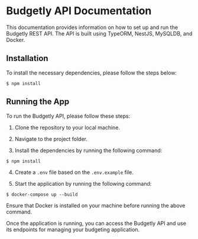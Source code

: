 # Budgetly API Documentation

This documentation provides information on how to set up and run the Budgetly REST API. The API is built using TypeORM, NestJS, MySQLDB, and Docker.

## Installation

To install the necessary dependencies, please follow the steps below:

```
$ npm install
```

## Running the App

To run the Budgetly API, please follow these steps:

1. Clone the repository to your local machine.

2. Navigate to the project folder.

3. Install the dependencies by running the following command:

```
$ npm install
```

4. Create a `.env` file based on the `.env.example` file.

5. Start the application by running the following command:

```
$ docker-compose up --build
```

Ensure that Docker is installed on your machine before running the above command.

Once the application is running, you can access the Budgetly API and use its endpoints for managing your budgeting application.
